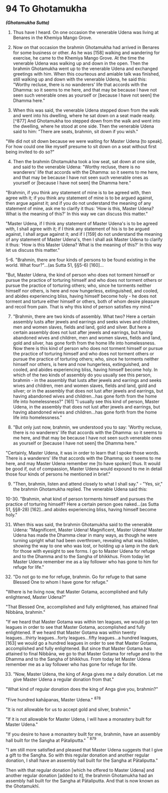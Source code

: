 # 94 To Ghotamukha
***(Ghotamukha Sutta)***

1. Thus have I heard. On one occasion the venerable Udena was living at Benares in the Khemiya Mango Grove.

2. Now on that occasion the brahmin Ghotamukha had arrived in Benares for some business or other. As he was [158] walking and wandering for exercise, he came to the Khemiya Mango Grove. At the time the venerable Udena was walking up and down in the open. Then the brahmin Ghotamukha went up to the venerable Udena and exchanged greetings with him. When this courteous and amiable talk was finished, still walking up and down with the venerable Udena, he said this: "Worthy recluse, there is no wanderers' life that accords with the Dhamma: so it seems to me here, and that may be because I have not seen such venerable ones as yourself or [because I have not seen] the Dhamma here."

3. When this was said, the venerable Udena stepped down from the walk and went into his dwelling, where he sat down on a seat made ready. [^877] And Ghotamukha too stepped down from the walk and went into the dwelling, where he stood at one side. Then the venerable Udena said to him: "There are seats, brahmin, sit down if you wish."

"We did not sit down because we were waiting for Master Udena [to speak]. For how could one like myself presume to sit down on a seat without first being invited to do so?"

4. Then the brahmin Ghotamukha took a low seat, sat down at one side, and said to the venerable Udena: "Worthy recluse, there is no wanderers' life that accords with the Dhamma: so it seems to me here, and that may be because I have not seen such venerable ones as yourself or [because I have not seen] the Dhamma here."

"Brahmin, if you think any statement of mine is to be agreed with, then agree with it; if you think any statement of mine is to
be argued against, then argue against it; and if you do not understand the meaning of any statement of mine, ask me to clarify it thus: 'How is this, Master Udena? What is the meaning of this?' In this way we can discuss this matter."

"Master Udena, if I think any statement of Master Udena's is to be agreed with, I shall agree with it; if I think any statement of his is to be argued against, I shall argue against it; and if I [159] do not understand the meaning of any statement of Master Udena's, then I shall ask Master Udena to clarify it thus: 'How is this Master Udena? What is the meaning of this?' In this way let us discuss this matter."

5-6. "Brahmin, there are four kinds of persons to be found existing in the world. What four?"...(as Sutta 51, §§5-6) [160]...

"But, Master Udena, the kind of person who does not torment himself or pursue the practice of torturing himself and who does not torment others or pursue the practice of torturing others; who, since he torments neither himself nor others, is here and now hungerless, extinguished, and cooled, and abides experiencing bliss, having himself become holy - he does not torment and torture either himself or others, both of whom desire pleasure and recoil from pain. That is why this kind of person satisfies my mind."

7. "Brahmin, there are two kinds of assembly. What two? Here a certain assembly lusts after jewels and earrings and seeks wives and children, men and women slaves, fields and land, gold and silver. But here a certain assembly does not lust after jewels and earrings, but having abandoned wives and children, men and women slaves, fields and land, gold and silver, has gone forth from the home life into homelessness. Now there is this kind of person who does not torment himself or pursue the practice of torturing himself and who does not torment others or pursue the practice of torturing others; who, since he torments neither himself nor others, is here and now hungerless, extinguished, and cooled, and abides experiencing bliss, having himself become holy. In which of the two kinds of assembly do you usually see this person, brahmin - in the assembly that lusts after jewels and earrings and seeks wives and children, men and women slaves, fields and land, gold and silver; or in the assembly that does not lust after jewels and earrings, but having abandoned wives and children...has gone forth from the home life into homelessness?"
[161] "I usually see this kind of person, Master Udena, in the assembly that does not lust after jewels and earrings, but having abandoned wives and children...has gone forth from the home life into homelessness."

8. "But only just now, brahmin, we understood you to say: 'Worthy recluse, there is no wanderers' life that accords with the Dhamma: so it seems to me here, and that may be because I have not seen such venerable ones as yourself or [because I have not seen] the Dhamma here."

"Certainly, Master Udena, it was in order to learn that I spoke those words. There is a wanderers' life that accords with the Dhamma; so it seems to me here, and may Master Udena remember me [to have spoken] thus. It would be good if, out of compassion, Master Udena would expound to me in detail those four kinds of persons he mentioned in brief."

9. "Then, brahmin, listen and attend closely to what I shall say." - "Yes, sir," the brahmin Ghotamukha replied. The venerable Udena said this:

10-30. "Brahmin, what kind of person torments himself and pursues the practice of torturing himself? Here a certain person goes naked...(as Sutta 51, §§8-28) [162]...and abides experiencing bliss, having himself become holy."

31. When this was said, the brahmin Ghotamukha said to the venerable Udena: "Magnificent, Master Udena! Magnificent, Master Udena! Master Udena has made the Dhamma clear in many ways, as though he were turning upright what had been overthrown, revealing what was hidden, showing the way to one who was lost, or holding up a lamp in the dark for those with eyesight to see forms. I go to Master Udena for refuge and to the Dhamma and to the Sangha of bhikkhus. From today let Master Udena remember me as a lay follower who has gone to him for refuge for life."

32. "Do not go to me for refuge, brahmin. Go for refuge to that same Blessed One to whom I have gone for refuge."

"Where is he living now, that Master Gotama, accomplished and fully enlightened, Master Udena?"

"That Blessed One, accomplished and fully enlightened, has attained final Nibbāna, brahmin."

"If we heard that Master Gotama was within ten leagues, we would go ten leagues in order to see that Master Gotama,
accomplished and fully enlightened. If we heard that Master Gotama was within twenty leagues...thirty leagues...forty leagues...fifty leagues...a hundred leagues, [163] we would go a hundred leagues in order to see that Master Gotama, accomplished and fully enlightened. But since that Master Gotama has attained to final Nibbāna, we go to that Master Gotama for refuge and to the Dhamma and to the Sangha of bhikkhus. From today let Master Udena remember me as a lay follower who has gone for refuge for life.

33. "Now, Master Udena, the king of Anga gives me a daily donation. Let me give Master Udena a regular donation from that."

"What kind of regular donation does the king of Anga give you, brahmin?"

"Five hundred kahāpanas, Master Udena." ${ }^{878}$

"It is not allowable for us to accept gold and silver, brahmin."

"If it is not allowable for Master Udena, I will have a monastery built for Master Udena."

"If you desire to have a monastery built for me, brahmin, have an assembly hall built for the Sangha at Pātaliputta." ${ }^{\text {" }}{ }^{879}$

"I am still more satisfied and pleased that Master Udena suggests that I give a gift to the Sangha. So with this regular donation and another regular donation, I shall have an assembly hall built for the Sangha at Pātaliputta."

Then with that regular donation [which he offered to Master Udena] and another regular donation [added to it], the brahmin Ghotamukha had an assembly hall built for the Sangha at Pātaliputta. And that is now known as the Ghotamukhī.